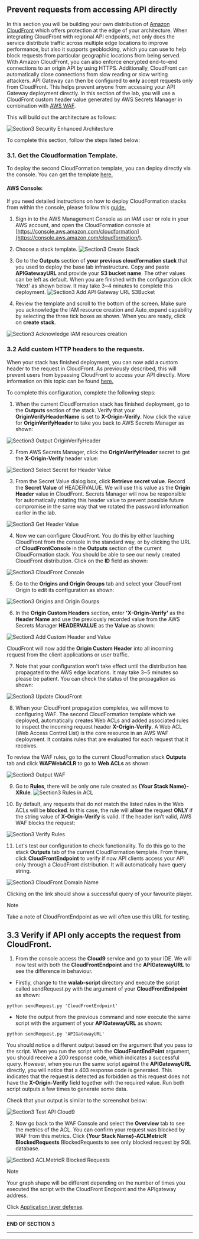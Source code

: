 ## Prevent requests from accessing API directly

In this section you will be building your own distribution of [Amazon CloudFront](https://aws.amazon.com/cloudfront/) which offers protection at the edge of your architecture. When integrating CloudFront with regional API endpoints, not only does the service distribute traffic across multiple edge locations to improve performance, but also it supports geoblocking, which you can use to help block requests from particular geographic locations from being served. With Amazon CloudFront, you can also enforce encrypted end-to-end connections to an origin API by using HTTPS. Additionally, CloudFront can automatically close connections from slow reading or slow writing attackers. API Gateway can then be configured to **only** accept requests only from CloudFront. This helps prevent anyone from accessing your API Gateway deployment directly. In this section of the lab, you will use a CloudFront custom header value generated by AWS Secrets Manager in combination with [AWS WAF](https://aws.amazon.com/waf/). 

This will build out the architecture as follows:

![Section3 Security Enhanced Architecture](../../static/300_Multilayered_API_Security_with_Cognito_and_WAF/Images/section3/section3-security_enhanced_architecture.png)

To complete this section, follow the steps listed below:

### 3.1. Get the Cloudformation Template.

To deploy the second CloudFormation template, you can deploy directly via the console.
You can get the template [here.](../../static/300_Multilayered_API_Security_with_Cognito_and_WAF/Code/templates/section3/section3-enhance_security.yaml "Section3 template")

#### AWS Console:

If you need detailed instructions on how to deploy CloudFormation stacks from within the console, please follow this [guide.](https://docs.aws.amazon.com/AWSCloudFormation/latest/UserGuide/cfn-console-create-stack.html)

1. Sign in to the AWS Management Console as an IAM user or role in your AWS account, and open the CloudFormation console at [https://console.aws.amazon.com/cloudformation](https://console.aws.amazon.com/cloudformation/).

2. Choose a stack template.
![Section3 Create Stack](../../static/300_Multilayered_API_Security_with_Cognito_and_WAF/Images/section3/section3-create_stack.png)

3. Go to the **Outputs** section of **your previous cloudformation stack** that you used to deploy the base lab infrastructure. Copy and paste **APIGatewayURL** and provide your **S3 bucket name**. The other values can be left as default. When you are finished with the configuration click 'Next' as shown below.
It may take 3~4 minutes to complete this deployment.
![Section3 Add API Gateway URL S3Bucket](../../static/300_Multilayered_API_Security_with_Cognito_and_WAF/Images/section3/section3-add_api_url_S3bucket.png)

4. Review the template and scroll to the bottom of the screen. Make sure you acknowledge the IAM resource creation and Auto_expand capability by selecting the three tick boxes as shown. When you are ready, click on **create stack**.

![Section3 Acknowledge IAM resources creation](../../static/300_Multilayered_API_Security_with_Cognito_and_WAF/Images/section1/section1-create-IAM-resources.png)



### 3.2 Add custom HTTP headers to the requests.

When your stack has finished deployment, you can now add a custom header to the request in CloudFront. As previously described, this will prevent users from bypassing CloudFront to access your API directly. More information on this topic can be found [here.](https://aws.amazon.com/blogs/security/how-to-enhance-amazon-cloudfront-origin-security-with-aws-waf-and-aws-secrets-manager/)

To complete this configuration, complete the following steps:

1. When the current CloudFormation stack has finished deployment, go to the **Outputs** section of the stack. Verify that your **OriginVerifyHeaderName** is set to **X-Origin-Verify**. Now click the value for **OriginVerifyHeader** to take you back to AWS Secrets Manager as shown:

![Section3 Output OriginVerifyHeader](../../static/300_Multilayered_API_Security_with_Cognito_and_WAF/Images/section3/section3-get_output_OriginVerifyHeader.png)

2. From AWS Secrets Manager, click the **OriginVerifyHeader** secret to get the **X-Origin-Verify** header value:

![Section3 Select Secret for Header Value](../../static/300_Multilayered_API_Security_with_Cognito_and_WAF/Images/section3/section3-select_secret_for_header_value.png)

3. From the Secret Value dialog box, click **Retrieve secret value**. Record the **Secret Value** of HEADERVALUE. We will use this value as the **Origin Header** value in CloudFront. Secrets Manager will now be responsible for automatically rotating this header value to prevent possible future compromise in the same way that we rotated the password information earlier in the lab.

![Section3 Get Header Value](../../static/300_Multilayered_API_Security_with_Cognito_and_WAF/Images/section3/section3-get_header_value.png)

4. Now we can configure CloudFront. You do this by either lauching CloudFront from the console in the standard way, or by clicking the URL of **CloudFrontConsole** in the **Outputs** section of the current CloudFormation stack. You should be able to see our newly created CloudFront distribution. Click on the **ID** field as shown:

![Section3 CloudFront Console](../../static/300_Multilayered_API_Security_with_Cognito_and_WAF/Images/section3/section3-cloudfront_console.png)

5. Go to the **Origins and Origin Groups** tab and select your CloudFront Origin to edit its configuration as shown:

![Section3 Origins and Origin Gourps](../../static/300_Multilayered_API_Security_with_Cognito_and_WAF/Images/section3/section3-origins_origin_groups.png)

6. In the **Origin Custom Headers** section, enter **'X-Origin-Verify'** as the **Header Name** and use the previously recorded value from the AWS Secrets Manager **HEADERVALUE** as the **Value** as shown:

![Section3 Add Custom Header and Value](../../static/300_Multilayered_API_Security_with_Cognito_and_WAF/Images/section3/section3-add_header_value.png)

CloudFront will now add the **Origin Custom Header** into all incoming request from the client applications or user traffic.

7. Note that your configuration won't take effect until the distribution has propagated to the AWS edge locations. It may take 3~5 minutes so please be patient. You can check the status of the propagation as shown:

![Section3 Update CloudFront](../../static/300_Multilayered_API_Security_with_Cognito_and_WAF/Images/section3/section3-update_cloudfront.png)

8. When your CloudFront propagation completes, we will move to configuring WAF. The second CloudFormation template which we deployed, automatically creates Web ACLs and added associated rules to inspect the incoming request header **X-Origin-Verify**. A Web ACL (Web Access Control List) is the core resource in an AWS WAF deployment. It contains rules that are evaluated for each request that it receives.

To review the WAF rules, go to the current CloudFormation stack **Outputs** tab and click **WAFWebACLR** to go to **Web ACLs** as shown:

![Section3 Output WAF](../../static/300_Multilayered_API_Security_with_Cognito_and_WAF/Images/section3/section3-output_waf.png)

9. Go to **Rules**, there will be only one rule created as **{Your Stack Name}-XRule**.
![Section3 Rules in ACL](../../static/300_Multilayered_API_Security_with_Cognito_and_WAF/Images/section3/section3-rules_in_acl.png)

10. By default, any requests that do not match the listed rules in the Web ACLs will be **blocked**. In this case, the rule will **allow** the request **ONLY** if the string value of **X-Origin-Verify** is valid. If the header isn’t valid, AWS WAF blocks the request:

![Section3 Verify Rules](../../static/300_Multilayered_API_Security_with_Cognito_and_WAF/Images/section3/section3-verify_rules.png)

11. Let's test our configuration to check functionality. To do this go to the stack **Outputs** tab of the current CloudFormation template. From there, click **CloudFrontEndpoint** to verify if now API clients access your API only through a CloudFront distribution. It will automatically have query string.

![Section3 CloudFront Domain Name](../../static/300_Multilayered_API_Security_with_Cognito_and_WAF/Images/section3/section3-domain_name.png)

Clicking on the link should show a successful query of your favourite player.

> [!NOTE]
> Take a note of CloudFrontEndpoint as we will often use this URL for testing.

## 3.3 Verify if API only accepts the request from CloudFront.

1. From the console access the  **Cloud9** service and go to your IDE. We will now test with both the **CloudFrontEndpoint** and the **APIGatewayURL** to see the difference in behaviour.

* Firstly, change to the **walab-script** directory and execute the script called sendRequest.py with the argument of your **CloudFrontEndpoint** as shown:

```
python sendRequest.py 'CloudFrontEndpoint'
```
* Note the output from the previous command and now execute the same script with the argument of your **APIGatewayURL** as shown:

```
python sendRequest.py 'APIGatewayURL'
```

You should notice a different output based on the argument that you pass to the script. When you run the script with the **CloudFrontEndPoint** argument, you should receive a 200 response code, which indicates a successful query. However, when you run the same script against the **APIGatewayURL** directly, you will notice that a 403 response code is generated. This indicates that the request is detected as forbidden as this request does not have the **X-Origin-Verify** field together with the required value. Run both script outputs a few times to generate some data.

Check that your output is similar to the screenshot below:

![Section3 Test API Cloud9](../../static/300_Multilayered_API_Security_with_Cognito_and_WAF/Images/section3/section3-test_api_cloud9.png)

2. Now go back to the WAF Console and select the **Overview** tab to see the metrics of the ACL. You can confirm your request was blocked by WAF from this metrics. Click **{Your Stack Name}-ACLMetricR BlockedRequests** BlockedRequests to see only blocked request by SQL database. 

![Section3 ACLMetricR Blocked Requests](../../static/300_Multilayered_API_Security_with_Cognito_and_WAF/Images/section3/section3-metricR_blocked_requests.png)

> [!NOTE]
> Your graph shape will be different depending on the number of times you executed the script with the CloudFront Endpoint and the APIgateway address.

Click [Application layer defense](./4_application_layer_defence.md).
___
**END OF SECTION 3**
___
